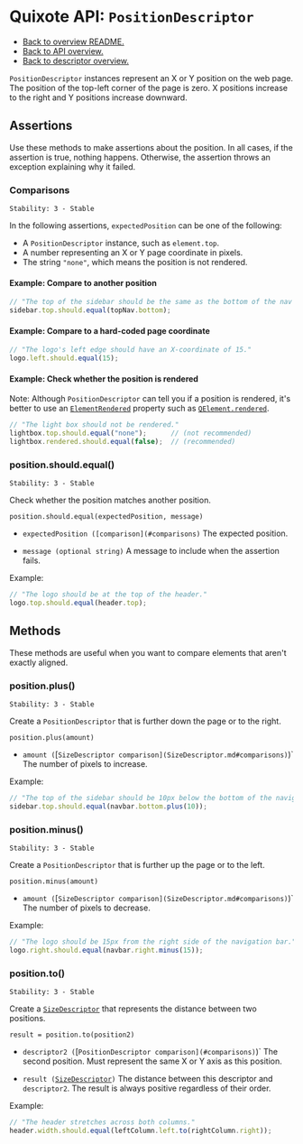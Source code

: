 # Quixote API: `PositionDescriptor`

* [Back to overview README.](../README.md)
* [Back to API overview.](api.md)
* [Back to descriptor overview.](descriptors.md)

`PositionDescriptor` instances represent an X or Y position on the web page. The position of the top-left corner of the page is zero. X positions increase to the right and Y positions increase downward.


## Assertions

Use these methods to make assertions about the position. In all cases, if the assertion is true, nothing happens. Otherwise, the assertion throws an exception explaining why it failed.


### Comparisons

```
Stability: 3 - Stable
```

In the following assertions, `expectedPosition` can be one of the following:

* A `PositionDescriptor` instance, such as `element.top`.
* A number representing an X or Y page coordinate in pixels.
* The string `"none"`, which means the position is not rendered.

#### Example: Compare to another position

```javascript
// "The top of the sidebar should be the same as the bottom of the nav bar."
sidebar.top.should.equal(topNav.bottom);
```

#### Example: Compare to a hard-coded page coordinate

```javascript
// "The logo's left edge should have an X-coordinate of 15."
logo.left.should.equal(15);
```

#### Example: Check whether the position is rendered

Note: Although `PositionDescriptor` can tell you if a position is rendered, it's better to use an [`ElementRendered`](ElementRendered.md) property such as [`QElement.rendered`](QElement.md#element-rendering).

```javascript
// "The light box should not be rendered."
lightbox.top.should.equal("none");      // (not recommended)
lightbox.rendered.should.equal(false);  // (recommended)
```


### position.should.equal()

```
Stability: 3 - Stable
```

Check whether the position matches another position.

`position.should.equal(expectedPosition, message)`

* `expectedPosition ([comparison](#comparisons)` The expected position.

* `message (optional string)` A message to include when the assertion fails.

Example:

```javascript
// "The logo should be at the top of the header."
logo.top.should.equal(header.top);
```


## Methods

These methods are useful when you want to compare elements that aren't exactly aligned.


### position.plus()

```
Stability: 3 - Stable
```

Create a `PositionDescriptor` that is further down the page or to the right.

`position.plus(amount)`

* `amount (`[`SizeDescriptor comparison](SizeDescriptor.md#comparisons)`)` The number of pixels to increase.

Example:

```javascript
// "The top of the sidebar should be 10px below the bottom of the navigation bar."
sidebar.top.should.equal(navbar.bottom.plus(10));
```


### position.minus()

```
Stability: 3 - Stable
```

Create a `PositionDescriptor` that is further up the page or to the left.

`position.minus(amount)`

* `amount (`[`SizeDescriptor comparison](SizeDescriptor.md#comparisons)`)` The number of pixels to decrease.

Example:

```javascript
// "The logo should be 15px from the right side of the navigation bar."
logo.right.should.equal(navbar.right.minus(15));
```


### position.to()

```
Stability: 3 - Stable
```

Create a [`SizeDescriptor`](SizeDescriptor.md) that represents the distance between two positions.

`result = position.to(position2)`

* `descriptor2 (`[`PositionDescriptor comparison](#comparisons)`)` The second position. Must represent the same X or Y axis as this position.

* `result (`[`SizeDescriptor`](SizeDescriptor.md)`)` The distance between this descriptor and `descriptor2`. The result is always positive regardless of their order.

Example:

```javascript
// "The header stretches across both columns."
header.width.should.equal(leftColumn.left.to(rightColumn.right));
```

